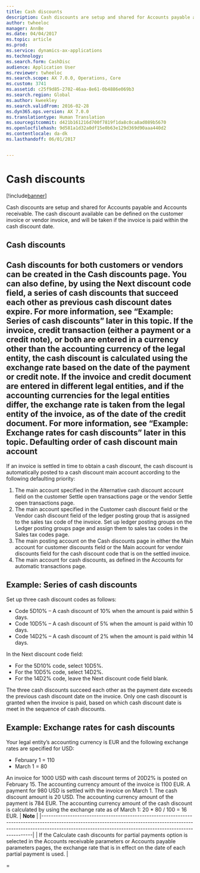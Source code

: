 ```yaml
---
title: Cash discounts
description: Cash discounts are setup and shared for Accounts payable and Accounts receivable.  The cash discount available can be defined on the customer invoice or vendor invoice, and will be taken if the invoice is paid within the cash discount date.
author: twheeloc
manager: AnnBe
ms.date: 04/04/2017
ms.topic: article
ms.prod: 
ms.service: dynamics-ax-applications
ms.technology: 
ms.search.form: CashDisc
audience: Application User
ms.reviewer: twheeloc
ms.search.scope: AX 7.0.0, Operations, Core
ms.custom: 3741
ms.assetid: c25f9d85-2702-46aa-8e61-0b4886e069b3
ms.search.region: Global
ms.author: kweekley
ms.search.validFrom: 2016-02-28
ms.dyn365.ops.version: AX 7.0.0
ms.translationtype: Human Translation
ms.sourcegitcommit: d421b161216d700f7819f1da8c0ca8ad089b5670
ms.openlocfilehash: 9d581a1d32a0df15e0b63e129d369d90aaa440d2
ms.contentlocale: da-dk
ms.lasthandoff: 06/01/2017


---
```


# <a name="cash-discounts"></a>Cash discounts

[!include[banner](../includes/banner.md)]


Cash discounts are setup and shared for Accounts payable and Accounts receivable.  The cash discount available can be defined on the customer invoice or vendor invoice, and will be taken if the invoice is paid within the cash discount date. 

<a name="cash-discounts"></a>Cash discounts
--------------

Cash discounts for both customers or vendors can be created in the Cash discounts page. You can also define, by using the Next discount code field, a series of cash discounts that succeed each other as previous cash discount dates expire. For more information, see “Example: Series of cash discounts” later in this topic. If the invoice, credit transaction (either a payment or a credit note), or both are entered in a currency other than the accounting currency of the legal entity, the cash discount is calculated using the exchange rate based on the date of the payment or credit note. If the invoice and credit document are entered in different legal entities, and if the accounting currencies for the legal entities differ, the exchange rate is taken from the legal entity of the invoice, as of the date of the credit document. For more information, see “Example: Exchange rates for cash discounts” later in this topic.
Defaulting order of cash discount main account
----------------------------------------------

If an invoice is settled in time to obtain a cash discount, the cash discount is automatically posted to a cash discount main account according to the following defaulting priority:
1.  The main account specified in the Alternative cash discount account field on the customer Settle open transactions page or the vendor Settle open transactions page.
2.  The main account specified in the Customer cash discount field or the Vendor cash discount field of the ledger posting group that is assigned to the sales tax code of the invoice. Set up ledger posting groups on the Ledger posting groups page and assign them to sales tax codes in the Sales tax codes page.
3.  The main posting account on the Cash discounts page in either the Main account for customer discounts field or the Main account for vendor discounts field for the cash discount code that is on the settled invoice.
4.  The main account for cash discounts, as defined in the Accounts for automatic transactions page.

## <a name="example-series-of-cash-discounts"></a>Example: Series of cash discounts
Set up three cash discount codes as follows:
-   Code 5D10% – A cash discount of 10% when the amount is paid within 5 days.
-   Code 10D5% – A cash discount of 5% when the amount is paid within 10 days.
-   Code 14D2% – A cash discount of 2% when the amount is paid within 14 days.

In the Next discount code field:
-   For the 5D10% code, select 10D5%.
-   For the 10D5% code, select 14D2%.
-   For the 14D2% code, leave the Next discount code field blank.

The three cash discounts succeed each other as the payment date exceeds the previous cash discount date on the invoice. Only one cash discount is granted when the invoice is paid, based on which cash discount date is meet in the sequence of cash discounts.

## <a name="example-exchange-rates-for-cash-discounts"></a>Example: Exchange rates for cash discounts
Your legal entity’s accounting currency is EUR and the following exchange rates are specified for USD:
-   February 1 = 110
-   March 1 = 80

An invoice for 1000 USD with cash discount terms of 20D2% is posted on February 15. The accounting currency amount of the invoice is 1100 EUR. A payment for 980 USD is settled with the invoice on March 1. The cash discount amount is 20 USD. The accounting currency amount of the payment is 784 EUR. The accounting currency amount of the cash discount is calculated by using the exchange rate as of March 1: 20 \* 80 / 100 = 16 EUR.
| **Note**                                                                                                                                                                                                                             |
|--------------------------------------------------------------------------------------------------------------------------------------------------------------------------------------------------------------------------------------|
| If the Calculate cash discounts for partial payments option is selected in the Accounts receivable parameters or Accounts payable parameters pages, the exchange rate that is in effect on the date of each partial payment is used. |

 
=

 




